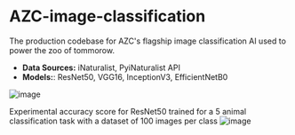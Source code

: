 # AZC-image-classification

The production codebase for AZC's flagship image classification AI used to power the zoo of tommorow.
- **Data Sources:** iNaturalist, PyiNaturalist API
- **Models:**: ResNet50, VGG16, InceptionV3, EfficientNetB0

![image](https://github.com/immanuel-rajadurai/AZC-image-classification/assets/91907788/27de42b5-29da-4219-add6-3660fcb95320)

Experimental accuracy score for ResNet50 trained for a 5 animal classification task with a dataset of 100 images per class
![image](https://github.com/immanuel-rajadurai/AZC-image-classification/assets/91907788/a87e885d-c812-4020-bf92-148395bb8a36)

